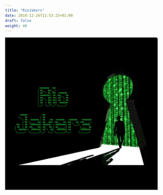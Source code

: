 ```yaml
---
title: "RioJakers"
date: 2018-12-26T11:53:23+01:00
draft: false
weight: 40
---
```

![Riojakers](/img/riojakers.png)
<div class="social">
    <a href="https://t.me/riojakers">
		<i class="fa fa-telegram"></i>
    </a>
    <a href="https://github.com/Riojakers">
                <i class="fa fa-github"></i>
    </a>
</div>
